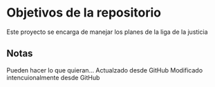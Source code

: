 # Objetivos de la repositorio

Este proyecto se encarga de manejar los planes de la liga de la justicia


## Notas
Pueden hacer lo que quieran...
Actualzado desde GitHub
Modificado intencuionalmente desde GitHub
